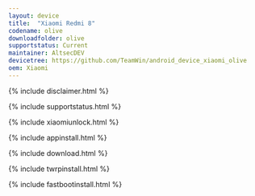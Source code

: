 ```yaml
---
layout: device
title:  "Xiaomi Redmi 8"
codename: olive
downloadfolder: olive
supportstatus: Current
maintainer: AltsecDEV
devicetree: https://github.com/TeamWin/android_device_xiaomi_olive
oem: Xiaomi
---
```


{% include disclaimer.html %}

{% include supportstatus.html %}

{% include xiaomiunlock.html %}

{% include appinstall.html %}

{% include download.html %}

{% include twrpinstall.html %}

{% include fastbootinstall.html %}
